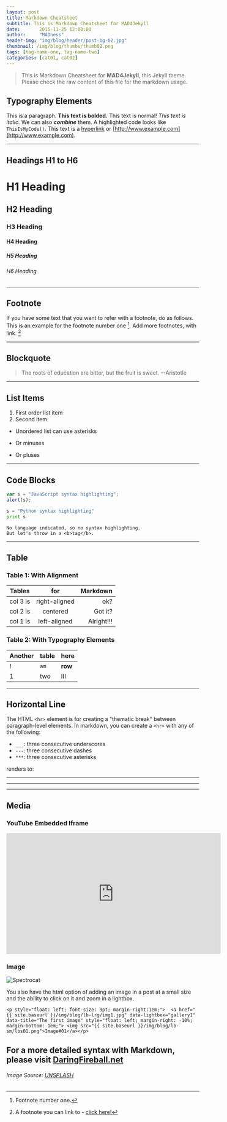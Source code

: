```yaml
---
layout: post
title: Markdown Cheatsheet
subtitle: This is Markdown Cheatsheet for MAD4Jekyll
date:       2015-11-25 12:00:00
author:     "MADness"
header-img: "img/blog/header/post-bg-02.jpg"
thumbnail: /img/blog/thumbs/thumb02.png
tags: [tag-name-one, tag-name-two]
categories: [cat01, cat02]
---
```


> This is Markdown Cheatsheet for **MAD4Jekyll**, this Jekyll theme. Please check the raw content of this file for the markdown usage.

## Typography Elements

This is a paragraph. **This text is bolded.** This text is normal! _This text is italic._ We can  also **_combine_** them. A highlighted code looks like `ThisIsMyCode()`. This text is a [hyperlink](#) or [http://www.example.com](http://www.example.com).

___

## Headings H1 to H6

# H1 Heading

## H2 Heading

### H3 Heading

#### H4 Heading

##### H5 Heading

###### H6 Heading

___

## Footnote

If you have some text that you want to refer with a footnote, do as follows. This is an example for the footnote number one [^1]. Add more footnotes, with link. [^2]

___

## Blockquote

> The roots of education are bitter, but the fruit is sweet. --Aristotle

___

## List Items

1. First order list item
2. Second item

* Unordered list can use asterisks
- Or minuses
+ Or pluses

___

## Code Blocks

```javascript
var s = "JavaScript syntax highlighting";
alert(s);
```

```python
s = "Python syntax highlighting"
print s
```

```
No language indicated, so no syntax highlighting.
But let's throw in a <b>tag</b>.
```

___


## Table

### Table 1: With Alignment

| Tables        | for           | Markdown  |
| ------------- |:-------------:| -----:|
| col 3 is      | right-aligned | ok? |
| col 2 is      | centered      |   Got it? |
| col 1 is | left-aligned      |    Alright!!! |

### Table 2: With Typography Elements

Another | table | here
--- | --- | ---
*I* | `am` | **row**
1 | two | III

___

## Horizontal Line

The HTML `<hr>` element is for creating a "thematic break" between paragraph-level elements. In markdown, you can create a `<hr>` with any of the following:

* `___`: three consecutive underscores
* `---`: three consecutive dashes
* `***`: three consecutive asterisks

renders to:

___

---

***


## Media

### YouTube Embedded Iframe

<iframe width="560" height="315" src="https://www.youtube.com/embed/OuoaKai_L00" frameborder="0" allowfullscreen></iframe>

### Image

![Spectrocat](http://octodex.github.com/images/spectrocat.png)


You also have the html option of adding an image in a post at a small size and the ability to click on it and zoom in a lightbox.

`<p style="float: left; font-size: 9pt; margin-right:1em;"> 
   <a href="{{ site.baseurl }}/img/blog/lb-lrg/img1.jpg" data-lightbox="gallery1" data-title="The first image" style="float: left; margin-right: -10%; margin-bottom: 1em;">
     <img src="{{ site.baseurl }}/img/blog/lb-sm/lbs01.png">Image#01</a></p>`

## For a more detailed syntax with Markdown, please visit [DaringFireball.net](http://daringfireball.net/projects/markdown/syntax)

###### Image Source: [UNSPLASH](https://unsplash.com/photos/6g0KJWnBhxg)


[^1]: Footnote number one.

[^2]: A footnote you can link to - [click here!](#)

